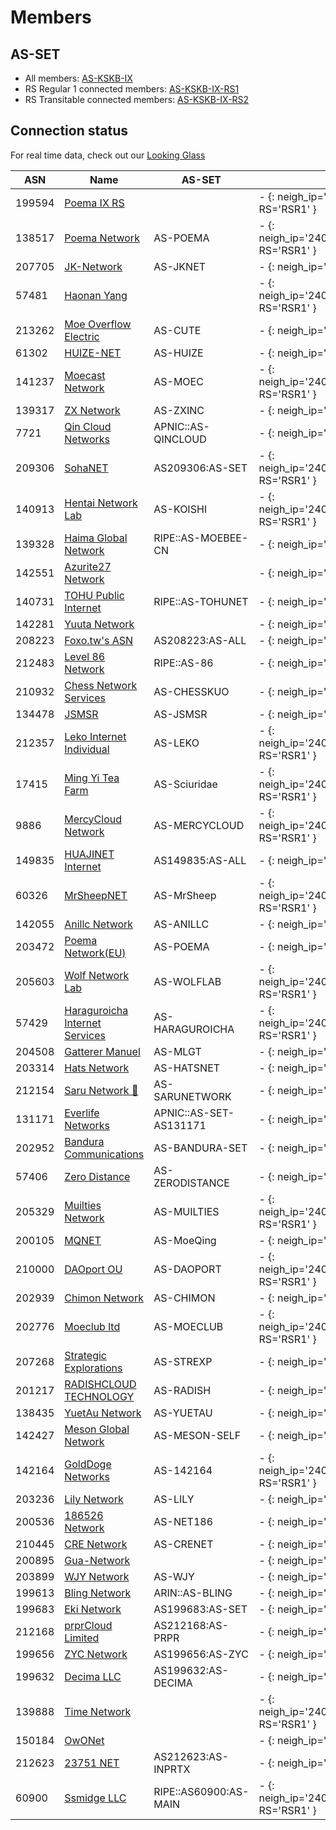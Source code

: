 # Members

## AS-SET
* All members: [AS-KSKB-IX](https://apps.db.ripe.net/db-web-ui/lookup?source=RIPE&type=as-set&key=AS-KSKB-IX)
* RS Regular 1 connected members: [AS-KSKB-IX-RS1](https://apps.db.ripe.net/db-web-ui/lookup?source=RIPE&type=as-set&key=AS-KSKB-IX-RS1)
* RS Transitable connected members: [AS-KSKB-IX-RS2](https://apps.db.ripe.net/db-web-ui/lookup?source=RIPE&type=as-set&key=AS-KSKB-IX-RS2)

## Connection status

For real time data, check out our [Looking Glass](https://ixlg.kskb.eu.org/)

| ASN | Name | AS-SET | RS1 | RS2 | RS3 |
|-----|-----|-----|-----|-----|-----|
| 199594 | [Poema IX RS](https://bgp.tools/as/199594) |  | - {: neigh_ip='fe80::1000:199:594' RS='RSR1' } | - {: neigh_ip='fe80::1000:199:594' RS='RST' } |
| 138517 | [Poema Network](https://bgp.tools/as/138517) | AS-POEMA | - {: neigh_ip='2404:f4c0:f70e:1980::138:517' RS='RSR1' } | - {: neigh_ip='2404:f4c0:f70e:1980::138:517' RS='RST' } |
| 207705 | [JK-Network](https://bgp.tools/as/207705) | AS-JKNET | - {: neigh_ip='fe80::207:705' RS='RSR1' } | - {: neigh_ip='fe80::207:705' RS='RST' } |
| 57481 | [Haonan Yang](https://bgp.tools/as/57481) |  | - {: neigh_ip='2404:f4c0:f70e:1980::57:481' RS='RSR1' } | - {: neigh_ip='2404:f4c0:f70e:1980::57:481' RS='RST' } |
| 213262 | [Moe Overflow Electric](https://bgp.tools/as/213262) | AS-CUTE | - {: neigh_ip='fe80::213:262' RS='RSR1' } | - {: neigh_ip='fe80::213:262' RS='RST' } |
| 61302 | [HUIZE-NET](https://bgp.tools/as/61302) | AS-HUIZE | - {: neigh_ip='fe80::61:302' RS='RSR1' } | - {: neigh_ip='fe80::61:302' RS='RST' } |
| 141237 | [Moecast Network](https://bgp.tools/as/141237) | AS-MOEC | - {: neigh_ip='2404:f4c0:f70e:1980::141:237' RS='RSR1' } | - {: neigh_ip='2404:f4c0:f70e:1980::141:237' RS='RST' } |
| 139317 | [ZX Network](https://bgp.tools/as/139317) | AS-ZXINC | - {: neigh_ip='fe80::139:317' RS='RSR1' } | - {: neigh_ip='fe80::139:317' RS='RST' } |
| 7721 | [Qin Cloud Networks](https://bgp.tools/as/7721) | APNIC::AS-QINCLOUD | - {: neigh_ip='fe80::7721' RS='RSR1' } | - {: neigh_ip='fe80::7721' RS='RST' } |
| 209306 | [SohaNET](https://bgp.tools/as/209306) | AS209306:AS-SET | - {: neigh_ip='2404:f4c0:f70e:1980::209:306' RS='RSR1' } | - {: neigh_ip='2404:f4c0:f70e:1980::209:306' RS='RST' } |
| 140913 | [Hentai Network Lab](https://bgp.tools/as/140913) | AS-KOISHI | - {: neigh_ip='2404:f4c0:f70e:1980::140:913' RS='RSR1' } | - {: neigh_ip='2404:f4c0:f70e:1980::140:913' RS='RST' } |
| 139328 | [Haima Global Network](https://bgp.tools/as/139328) | RIPE::AS-MOEBEE-CN | - {: neigh_ip='fe80::139:328' RS='RSR1' } | - {: neigh_ip='fe80::139:328' RS='RST' } |
| 142551 | [Azurite27 Network](https://bgp.tools/as/142551) |  | - {: neigh_ip='fe80::142:551' RS='RSR1' } | - {: neigh_ip='fe80::142:551' RS='RST' } |
| 140731 | [TOHU Public Internet](https://bgp.tools/as/140731) | RIPE::AS-TOHUNET | - {: neigh_ip='fe80::140:731' RS='RSR1' } | - {: neigh_ip='fe80::140:731' RS='RST' } |
| 142281 | [Yuuta Network](https://bgp.tools/as/142281) |  | - {: neigh_ip='fe80::142:281' RS='RSR1' } | - {: neigh_ip='fe80::142:281' RS='RST' } |
| 208223 | [Foxo.tw's ASN](https://bgp.tools/as/208223) | AS208223:AS-ALL | - {: neigh_ip='fe80::208:223' RS='RSR1' } | - {: neigh_ip='fe80::208:223' RS='RST' } |
| 212483 | [Level 86 Network](https://bgp.tools/as/212483) | RIPE::AS-86 | - {: neigh_ip='fe80::212:483' RS='RSR1' } | - {: neigh_ip='fe80::212:483' RS='RST' } |
| 210932 | [Chess Network Services](https://bgp.tools/as/210932) | AS-CHESSKUO | - {: neigh_ip='fe80::210:932' RS='RSR1' } | - {: neigh_ip='fe80::210:932' RS='RST' } |
| 134478 | [JSMSR](https://bgp.tools/as/134478) | AS-JSMSR | - {: neigh_ip='fe80::134:478' RS='RSR1' } | - {: neigh_ip='fe80::134:478' RS='RST' } |
| 212357 | [Leko Internet Individual](https://bgp.tools/as/212357) | AS-LEKO | - {: neigh_ip='2404:f4c0:f70e:1980::212:357' RS='RSR1' } | - {: neigh_ip='2404:f4c0:f70e:1980::212:357' RS='RST' } |
| 17415 | [Ming Yi Tea Farm](https://bgp.tools/as/17415) | AS-Sciuridae | - {: neigh_ip='2404:f4c0:f70e:1980::17:415' RS='RSR1' } | - {: neigh_ip='2404:f4c0:f70e:1980::17:415' RS='RST' } |
| 9886 | [MercyCloud Network](https://bgp.tools/as/9886) | AS-MERCYCLOUD | - {: neigh_ip='2404:f4c0:f70e:1980::9886' RS='RSR1' } | - {: neigh_ip='2404:f4c0:f70e:1980::9886' RS='RST' } |
| 149835 | [HUAJINET Internet](https://bgp.tools/as/149835) | AS149835:AS-ALL | - {: neigh_ip='fe80::149:835' RS='RSR1' } | - {: neigh_ip='fe80::149:835' RS='RST' } |
| 60326 | [MrSheepNET](https://bgp.tools/as/60326) | AS-MrSheep | - {: neigh_ip='2404:f4c0:f70e:1980::60:326' RS='RSR1' } | - {: neigh_ip='2404:f4c0:f70e:1980::60:326' RS='RST' } |
| 142055 | [Anillc Network](https://bgp.tools/as/142055) | AS-ANILLC | - {: neigh_ip='fe80::142:55' RS='RSR1' } | - {: neigh_ip='fe80::142:55' RS='RST' } |
| 203472 | [Poema Network(EU)](https://bgp.tools/as/203472) | AS-POEMA | - {: neigh_ip='fe80::203:472' RS='RSR1' } | - {: neigh_ip='fe80::203:472' RS='RST' } |
| 205603 | [Wolf Network Lab](https://bgp.tools/as/205603) | AS-WOLFLAB | - {: neigh_ip='2404:f4c0:f70e:1980::205:603' RS='RSR1' } | - {: neigh_ip='2404:f4c0:f70e:1980::205:603' RS='RST' } |
| 57429 | [Haraguroicha Internet Services](https://bgp.tools/as/57429) | AS-HARAGUROICHA | - {: neigh_ip='2404:f4c0:f70e:1980::57:429' RS='RSR1' } | - {: neigh_ip='2404:f4c0:f70e:1980::57:429' RS='RST' } |
| 204508 | [Gatterer Manuel](https://bgp.tools/as/204508) | AS-MLGT | - {: neigh_ip='fe80::204:508' RS='RSR1' } | - {: neigh_ip='fe80::204:508' RS='RST' } |
| 203314 | [Hats Network](https://bgp.tools/as/203314) | AS-HATSNET | - {: neigh_ip='fe80::203:314' RS='RSR1' } | - {: neigh_ip='fe80::203:314' RS='RST' } |
| 212154 | [Saru Network 🤔](https://bgp.tools/as/212154) | AS-SARUNETWORK | - {: neigh_ip='fe80::212:154' RS='RSR1' } | - {: neigh_ip='fe80::212:154' RS='RST' } |
| 131171 | [Everlife Networks](https://bgp.tools/as/131171) | APNIC::AS-SET-AS131171 | - {: neigh_ip='fe80::131:171' RS='RSR1' } | - {: neigh_ip='fe80::131:171' RS='RST' } |
| 202952 | [Bandura Communications](https://bgp.tools/as/202952) | AS-BANDURA-SET | - {: neigh_ip='fe80::202:952' RS='RSR1' } | - {: neigh_ip='fe80::202:952' RS='RST' } |
| 57406 | [Zero Distance](https://bgp.tools/as/57406) | AS-ZERODISTANCE | - {: neigh_ip='fe80::57:406' RS='RSR1' } | - {: neigh_ip='fe80::57:406' RS='RST' } |
| 205329 | [Muilties Network](https://bgp.tools/as/205329) | AS-MUILTIES | - {: neigh_ip='2404:f4c0:f70e:1980::205:329' RS='RSR1' } | - {: neigh_ip='2404:f4c0:f70e:1980::205:329' RS='RST' } |
| 200105 | [MQNET](https://bgp.tools/as/200105) | AS-MoeQing | - {: neigh_ip='fe80::200:105' RS='RSR1' } | - {: neigh_ip='fe80::200:105' RS='RST' } |
| 210000 | [DAOport OU](https://bgp.tools/as/210000) | AS-DAOPORT | - {: neigh_ip='2404:f4c0:f70e:1980::210:0' RS='RSR1' } | - {: neigh_ip='2404:f4c0:f70e:1980::210:0' RS='RST' } |
| 202939 | [Chimon Network](https://bgp.tools/as/202939) | AS-CHIMON | - {: neigh_ip='fe80::202:939' RS='RSR1' } | - {: neigh_ip='fe80::202:939' RS='RST' } |
| 202776 | [Moeclub ltd](https://bgp.tools/as/202776) | AS-MOECLUB | - {: neigh_ip='2404:f4c0:f70e:1980::202:776' RS='RSR1' } | - {: neigh_ip='2404:f4c0:f70e:1980::202:776' RS='RST' } |
| 207268 | [Strategic Explorations](https://bgp.tools/as/207268) | AS-STREXP | - {: neigh_ip='fe80::207:268' RS='RSR1' } | - {: neigh_ip='fe80::207:268' RS='RST' } |
| 201217 | [RADISHCLOUD TECHNOLOGY](https://bgp.tools/as/201217) | AS-RADISH | - {: neigh_ip='fe80::201:217' RS='RSR1' } | - {: neigh_ip='fe80::201:217' RS='RST' } |
| 138435 | [YuetAu Network](https://bgp.tools/as/138435) | AS-YUETAU | - {: neigh_ip='fe80::138:435' RS='RSR1' } | - {: neigh_ip='fe80::138:435' RS='RST' } |
| 142427 | [Meson Global Network](https://bgp.tools/as/142427) | AS-MESON-SELF | - {: neigh_ip='fe80::142:427' RS='RSR1' } | - {: neigh_ip='fe80::142:427' RS='RST' } |
| 142164 | [GoldDoge Networks](https://bgp.tools/as/142164) | AS-142164 | - {: neigh_ip='2404:f4c0:f70e:1980::142:164' RS='RSR1' } | - {: neigh_ip='2404:f4c0:f70e:1980::142:164' RS='RST' } |
| 203236 | [Lily Network](https://bgp.tools/as/203236) | AS-LILY | - {: neigh_ip='fe80::203:236' RS='RSR1' } | - {: neigh_ip='fe80::203:236' RS='RST' } |
| 200536 | [186526 Network](https://bgp.tools/as/200536) | AS-NET186 | - {: neigh_ip='fe80::200:536' RS='RSR1' } | - {: neigh_ip='fe80::200:536' RS='RST' } |
| 210445 | [CRE Network](https://bgp.tools/as/210445) | AS-CRENET | - {: neigh_ip='fe80::210:445' RS='RSR1' } | - {: neigh_ip='fe80::210:445' RS='RST' } |
| 200895 | [Gua-Network](https://bgp.tools/as/200895) |  | - {: neigh_ip='fe80::200:895' RS='RSR1' } | - {: neigh_ip='fe80::200:895' RS='RST' } |
| 203899 | [WJY Network](https://bgp.tools/as/203899) | AS-WJY | - {: neigh_ip='fe80::203:899' RS='RSR1' } | - {: neigh_ip='fe80::203:899' RS='RST' } |
| 199613 | [Bling Network](https://bgp.tools/as/199613) | ARIN::AS-BLING | - {: neigh_ip='fe80::199:613' RS='RSR1' } | - {: neigh_ip='fe80::199:613' RS='RST' } |
| 199683 | [Eki Network](https://bgp.tools/as/199683) | AS199683:AS-SET | - {: neigh_ip='fe80::199:683' RS='RSR1' } | - {: neigh_ip='fe80::199:683' RS='RST' } |
| 212168 | [prprCloud Limited](https://bgp.tools/as/212168) | AS212168:AS-PRPR | - {: neigh_ip='fe80::212:168' RS='RSR1' } | - {: neigh_ip='fe80::212:168' RS='RST' } |
| 199656 | [ZYC Network](https://bgp.tools/as/199656) | AS199656:AS-ZYC | - {: neigh_ip='fe80::199:656' RS='RSR1' } | - {: neigh_ip='fe80::199:656' RS='RST' } |
| 199632 | [Decima LLC](https://bgp.tools/as/199632) | AS199632:AS-DECIMA | - {: neigh_ip='fe80::199:632' RS='RSR1' } | - {: neigh_ip='fe80::199:632' RS='RST' } |
| 139888 | [Time Network](https://bgp.tools/as/139888) |  | - {: neigh_ip='2404:f4c0:f70e:1980::139:888' RS='RSR1' } | - {: neigh_ip='2404:f4c0:f70e:1980::139:888' RS='RST' } |
| 150184 | [OwONet](https://bgp.tools/as/150184) |  | - {: neigh_ip='fe80::150:184' RS='RSR1' } | - {: neigh_ip='fe80::150:184' RS='RST' } |
| 212623 | [23751 NET](https://bgp.tools/as/212623) | AS212623:AS-INPRTX | - {: neigh_ip='fe80::212:623' RS='RSR1' } | - {: neigh_ip='fe80::212:623' RS='RST' } |
| 60900 | [Ssmidge LLC](https://bgp.tools/as/60900) | RIPE::AS60900:AS-MAIN | - {: neigh_ip='2404:f4c0:f70e:1980::60:900' RS='RSR1' } | - {: neigh_ip='2404:f4c0:f70e:1980::60:900' RS='RST' } |

<script>
let rs_list = ["RSR1:2404:f4c0:f70e:1980::1:1","RST:2404:f4c0:f70e:1980::2:1"];
let lg_baseurl = "https://ixlg.kskb.eu.org/";
let lg_json_api = "https://ixlgjson.poema.net.eu.org/bird?RS=";

function get_state_url(num,name,type,proxy_url,baseurl){
    if (num === 0){
        type = "detail";
    }
    return `${baseurl}/${type}/${proxy_url}/${name}`;
}
async function render_mamber_list(rs_info){
    let rs_parts = rs_info.split(':');
    let [rs_name, proxy_url] = [rs_parts[0], rs_parts.slice(1).join(':')];
    let ixlg_api_resilt = await fetch(lg_json_api + rs_name);
    let clients = await ixlg_api_resilt.json();
    for (client of clients){
        let table_block = document.querySelectorAll(`[rs="${rs_name}"][neigh_ip="${client.addr.remote}"]` )[0]
        if ( table_block === undefined){ 
            console.log(`[rs="${rs_name}"][neigh_ip="${client.addr.remote}"]`);
            continue;
        };
        if ( client.state !== "Established" ){
            table_block.innerHTML = "-".link(get_state_url(0,client.name,"detail",proxy_url,lg_baseurl))
            continue;
        };
        let num_i = client.route.ipv6.imported;
        let num_f = client.route.ipv6.filtered;
        table_block.innerHTML = num_i.toString().link(get_state_url(num_i,client.name,"route_from_protocol_all",proxy_url,lg_baseurl)) + "," + 
        num_f.toString().link(get_state_url(num_f,client.name,"route_filtered_from_protocol_all",proxy_url,lg_baseurl));
    };
};
for( rs_info of rs_list){
    render_mamber_list(rs_info);
}
window.setInterval(function(){
    for( rs_info of rs_list){
        render_mamber_list(rs_info);
    }
}, 5000);
</script>
